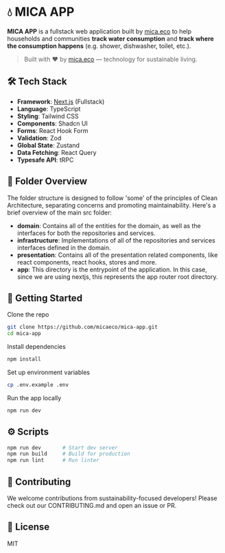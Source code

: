 # 💧 MICA APP

**MICA APP** is a fullstack web application built by [mica.eco](https://mica.eco) to help households and communities **track water consumption** and **track where the consumption happens** (e.g. shower, dishwasher, toilet, etc.).

> Built with ❤️ by [mica.eco](https://mica.eco) — technology for sustainable living.

## 🛠 Tech Stack

- **Framework**: [Next.js](https://nextjs.org/) (Fullstack)
- **Language**: TypeScript
- **Styling**: Tailwind CSS
- **Components**: Shadcn UI
- **Forms**: React Hook Form
- **Validation**: Zod
- **Global State**: Zustand
- **Data Fetching**: React Query
- **Typesafe API**: tRPC

## 🧱 Folder Overview

The folder structure is designed to follow 'some' of the principles of Clean Architecture, separating concerns and promoting maintainability. Here's a brief overview of the main src folder:

- **domain**: Contains all of the entities for the domain, as well as the interfaces for both the repositories and services.
- **infrastructure**: Implementations of all of the repositories and services interfaces defined in the domain.
- **presentation**: Contains all of the presentation related components, like react components, react hooks, stores and more.
- **app**: This directory is the entrypoint of the application. In this case, since we are using nextjs, this represents the app router root directory.

## 🚀 Getting Started

Clone the repo

```bash
git clone https://github.com/micaeco/mica-app.git
cd mica-app
```

Install dependencies

```bash
npm install
```

Set up environment variables

```bash
cp .env.example .env
```

Run the app locally

```bash
npm run dev
```

## ⚙️ Scripts

```bash
npm run dev       # Start dev server
npm run build     # Build for production
npm run lint      # Run linter
```

## 👥 Contributing

We welcome contributions from sustainability-focused developers!
Please check out our CONTRIBUTING.md and open an issue or PR.

## 📄 License

MIT

